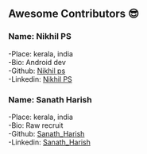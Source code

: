 ## Awesome Contributors :sunglasses:

### Name: Nikhil PS  
 -Place: kerala, india  
 -Bio: Android dev  
 -Github: [Nikhil ps](https://github.com/nikhilpsathyanathan)  
 -Linkedin: [Nikhil PS](https://www.linkedin.com/in/nikhilpsathyanathan/)  
 
 ### Name: Sanath Harish  
 -Place: kerala, india  
 -Bio: Raw recruit  
 -Github: [Sanath_Harish](https://github.com/sanathharish)  
 -Linkedin: [Sanath_Harish](https://www.linkedin.com/in/sanathharish/)  
